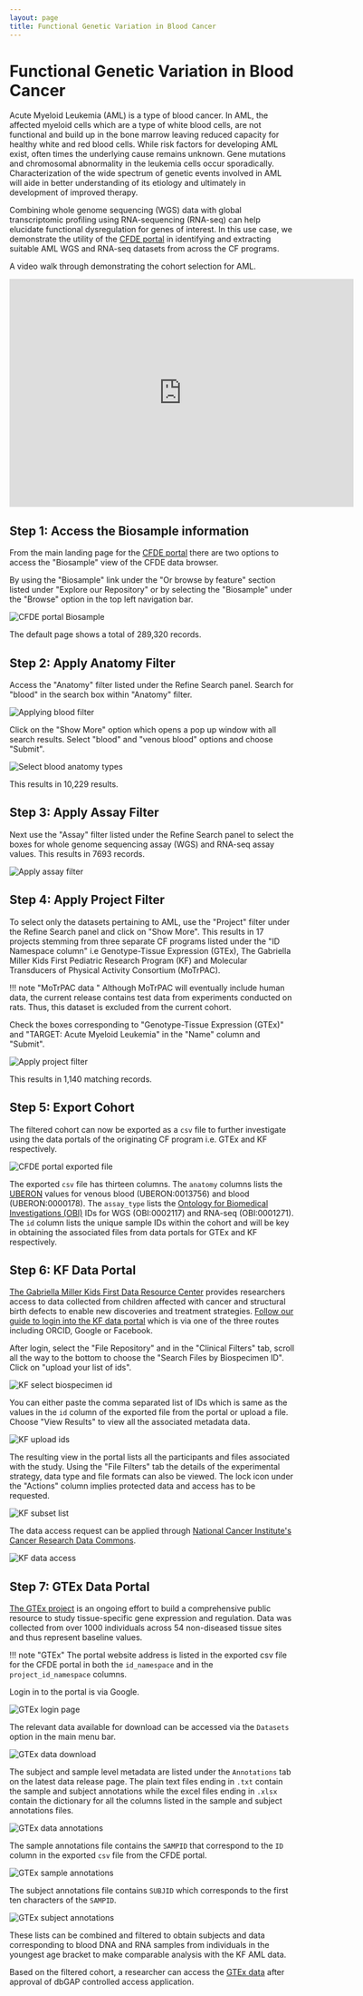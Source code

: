 ```yaml
---
layout: page
title: Functional Genetic Variation in Blood Cancer
---
```


# Functional Genetic Variation in Blood Cancer

Acute Myeloid Leukemia (AML) is a type of blood cancer. In AML, the affected myeloid cells which are a type of white blood cells, are not functional and build up in the bone marrow leaving reduced capacity for healthy white and red blood cells. While
risk factors for developing AML exist, often times the underlying cause remains unknown. Gene mutations and chromosomal abnormality in the leukemia cells occur sporadically. Characterization of the wide spectrum of genetic events involved in AML will aide in better
understanding of its etiology and ultimately in development of improved therapy.

Combining whole genome sequencing (WGS) data with global transcriptomic profiling using RNA-sequencing (RNA-seq) can help elucidate functional dysregulation for genes of interest.
In this use case, we demonstrate the utility of the [CFDE portal](https://app.nih-cfde.org) in identifying and extracting suitable AML WGS and RNA-seq datasets from across the
CF programs.

A video walk through demonstrating the cohort selection for AML.

<iframe id="kaltura_player" src="https://cdnapisec.kaltura.com/p/1770401/sp/177040100/embedIframeJs/uiconf_id/29032722/partner_id/1770401?iframeembed=true&playerId=kaltura_player&entry_id=1_2xx7dwci&flashvars[mediaProtocol]=rtmp&amp;flashvars[streamerType]=rtmp&amp;flashvars[streamerUrl]=rtmp://www.kaltura.com:1935&amp;flashvars[rtmpFlavors]=1&amp;flashvars[localizationCode]=en&amp;flashvars[leadWithHTML5]=true&amp;flashvars[sideBarContainer.plugin]=true&amp;flashvars[sideBarContainer.position]=left&amp;flashvars[sideBarContainer.clickToClose]=true&amp;flashvars[chapters.plugin]=true&amp;flashvars[chapters.layout]=vertical&amp;flashvars[chapters.thumbnailRotator]=false&amp;flashvars[streamSelector.plugin]=true&amp;flashvars[EmbedPlayer.SpinnerTarget]=videoHolder&amp;flashvars[dualScreen.plugin]=true&amp;flashvars[Kaltura.addCrossoriginToIframe]=true&amp;&wid=1_uoyyydlh" width="608" height="402" allowfullscreen webkitallowfullscreen mozAllowFullScreen allow="autoplay *; fullscreen *; encrypted-media *" sandbox="allow-forms allow-same-origin allow-scripts allow-top-navigation allow-pointer-lock allow-popups allow-modals allow-orientation-lock allow-popups-to-escape-sandbox allow-presentation allow-top-navigation-by-user-activation" frameborder="0" title="Kaltura Player"></iframe>

## Step 1: Access the Biosample information

From the main landing page for the [CFDE portal](https://app.nih-cfde.org) there are two
options to access the "Biosample" view of the CFDE data browser.

By using the "Biosample" link under the "Or browse by feature" section listed
under "Explore our Repository" or by selecting the "Biosample" under the "Browse" option in the top left navigation bar.

![CFDE portal Biosample](/../../images/CFDE-portal-biosample.png "CFDE portal Biosample")   

The default page shows a total of 289,320 records.

## Step 2: Apply Anatomy Filter

Access the "Anatomy" filter listed under the Refine Search panel. Search for "blood" in the
search box within "Anatomy" filter.

![Applying blood filter](../../images/AML-blood-filter.png "Applying blood filter")   

Click on the "Show More" option which opens a pop up window with all search results.
Select "blood" and "venous blood" options and choose "Submit".

![Select blood anatomy types](../../images/AML-blood-anatomy.png "Select blood anatomy types")   

This results in 10,229 results.

## Step 3: Apply Assay Filter

Next use the "Assay" filter listed under the Refine Search panel to select the boxes
for whole genome sequencing assay (WGS) and RNA-seq assay values.
This results in 7693 records.

![Apply assay filter](../../images/AML-assay-anatomy.png "Apply assay filter")   

## Step 4: Apply Project Filter

To select only the datasets pertaining to AML, use the "Project" filter under the Refine
Search panel and click on "Show More".
This results in 17 projects stemming from three separate CF programs listed under the
"ID Namespace column" i.e Genotype-Tissue Expression (GTEx), The Gabriella Miller Kids First
Pediatric Research Program (KF) and Molecular Transducers of Physical Activity
Consortium (MoTrPAC).

!!! note "MoTrPAC data "
    Although MoTrPAC will eventually include human data, the current release contains test data from experiments conducted on rats. Thus, this dataset is excluded from the current cohort.

Check the boxes corresponding to "Genotype-Tissue Expression (GTEx)" and "TARGET: Acute Myeloid Leukemia" in the "Name" column and "Submit".

![Apply project filter](../../images/AML-final-cohort.png "Apply project filter")   

This results in 1,140 matching records.

## Step 5: Export Cohort

The filtered cohort can now be exported as a `csv` file to further investigate using the data portals of the originating CF program i.e. GTEx and KF respectively.

![CFDE portal exported file](../../images/CFDE-portal-blood-cancer-export.png "CFDE portal exported file")   

The exported `csv` file has thirteen columns. The `anatomy` columns lists the [UBERON](http://uberon.github.io/about.html) values for venous blood (UBERON:0013756) and blood (UBERON:0000178). The `assay_type` lists the [Ontology for Biomedical Investigations (OBI)](http://obi-ontology.org) IDs for WGS (OBI:0002117) and RNA-seq (OBI:0001271).
The `id` column lists the unique sample IDs within the cohort and will be key in obtaining the associated files from data portals for GTEx and KF respectively.

## Step 6: KF Data Portal

[The Gabriella Miller Kids First Data Resource Center](https://kidsfirstdrc.org/) provides researchers access to data collected from children affected with cancer and structural birth defects to enable new discoveries and treatment strategies. [Follow our guide to login into the KF data portal](../../Kids-First/Portal-Setup-And-Permissions/KF_3_KF_Registration.md) which is via one of the three routes including ORCID, Google or Facebook.

After login, select the "File Repository" and in the "Clinical Filters" tab, scroll all the way to the bottom to choose the "Search Files by Biospecimen ID". Click on "upload your list of ids".

![KF select biospecimen id](../../images/KF-select-biospecimen-id.png "KF select biospecimen id")  

You can either paste the comma separated list of IDs which is same as the values in the `id` column of the exported file from the portal or upload a file. Choose "View Results" to view all the associated metadata data.

![KF upload ids](../../images/KF-upload-ids.png "KF upload ids")

The resulting view in the portal lists all the participants and files associated with the study. Using the "File Filters" tab the details of the experimental strategy, data type and file formats can also be viewed. The lock icon under the "Actions" column implies protected data and access has to be requested.

![KF subset list](../../images/KF-subset-list.png "KF subset list")

The data access request can be applied through [National Cancer Institute's Cancer Research Data Commons](https://datascience.cancer.gov/data-commons).

![KF data access](../../images/KF-data-access.png "KF data access")

## Step 7: GTEx Data Portal

[The GTEx project](https://gtexportal.org/home/) is an ongoing effort to build a comprehensive public resource to study tissue-specific gene expression and regulation. Data was collected from over 1000 individuals across 54 non-diseased tissue sites and thus represent baseline values.

!!! note "GTEx"
    The portal website address is listed in the exported csv file for the CFDE portal in both the `id_namespace` and in the `project_id_namespace` columns.

Login in to the portal is via Google.

![GTEx login page](../../images/GTEx-login-page.png "GTEx login page")     

The relevant data available for download can be accessed via the `Datasets` option in the main menu bar.

![GTEx data download](../../images/GTEx-data-download.png "GTEx data download")

The subject and sample level metadata are listed under the `Annotations` tab on the latest data release page. The plain text files ending in `.txt` contain the sample and subject annotations while the excel files ending in `.xlsx` contain the dictionary for all the columns listed in the sample and subject annotations files.

![GTEx data annotations](../../images/GTEx-data-annotations.png "GTEx data annotations")

The sample annotations file contains the `SAMPID` that correspond to the `ID` column in the exported `csv` file from the CFDE portal.

![GTEx sample annotations](../../images/GTEx-sample-annotations.png "GTEx sample annotations")

The subject annotations file contains `SUBJID` which corresponds to the first ten characters of the `SAMPID`.

![GTEx subject annotations](../../images/GTEx-subject-annotations.png "GTEx subject annotations")

These lists can be combined and filtered to obtain subjects and data corresponding to blood DNA and RNA samples from individuals in the youngest age bracket to make comparable analysis with the KF AML data.

Based on the filtered cohort, a researcher can access the [GTEx data](https://gtexportal.org/home/protectedDataAccess) after approval of dbGAP controlled access application.
